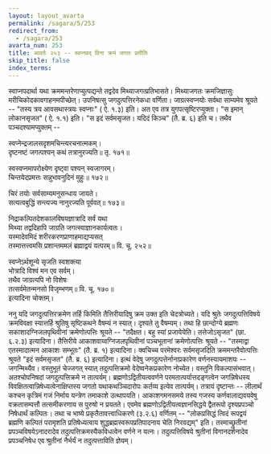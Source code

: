 ```yaml
---
layout: layout_avarta
permalink: /sagara/5/253
redirect_from:
  - /sagara/253
avarta_num: 253
title: आवर्तः २५३ -- स्वप्नवद् विना क्रमं जगतः प्रतीतिः
skip_title: false
index_terms: 
---
```


स्वाप्नपदार्था यथा क्रममन्तरेणाप्युत्पद्यन्ते तद्वदेव मिथ्याजगत्प्रतिभासते।
मिथ्याजगतः क्रमजिज्ञासुः मरीचिकोदकावगाहनमपीच्छेत्। उपनिषत्सु जगदुत्पत्तिरनेकधा वर्णिता। जाग्रत्स्वप्नयोः सर्वथा साम्यमेव श्रूयते --
"तस्य त्रय
आवसथास्त्रयः स्वप्नाः" ( ऐ. १.३) इति। अत एव तत्र युगपत्सृष्टिरप्युक्ता। "स इमान् लोकानसृजत" ( ऐ. १.१) इति। "स इदं सर्वमसृजत।
यदिदं किञ्च" (तै. ब्र. ६) इति च। तथैव पञ्चदश्यामप्युक्तम् -- 

स्वप्नेन्द्रजालसदृशमचिन्त्यरचनात्मकम्।  
दृष्टनष्टं जगत्पश्यन् कथं तत्रानुरज्यति॥ तृ. १७१॥

स्वस्वप्नमापरोक्ष्येण दृष्ट्वा पश्यन् स्वजागरम्।  
चिन्तयेदप्रमत्तः सन्नुभावनुदिनं मुहुः॥ १७२॥

चिरं तयोः सर्वसाम्यमनुसन्धाय जायते।  
सत्यत्वबुद्धिं सन्त्यज्य नानुरज्यति पूर्ववत्॥ १७३॥

निद्राकल्पितदेशकालविषयज्ञात्रादि सर्वं यथा  
मिथ्या तद्वदिहापि जाग्रति जगत्स्वाज्ञानकार्यत्वतः।  
यस्मादेवमिदं शरीरकरणप्राणाहमाद्यप्यसत्  
तस्मात्तत्त्वमसि प्रशान्तममलं ब्रह्माद्वयं यत्परम्॥   वि. चू. २५२॥

स्वप्नेऽर्थशून्ये सृजति स्वशक्त्या  
भोत्रादि विश्वं मन एव सर्वम्।  
तथैव जाग्रत्यपि नो विशेषः  
तत्सर्वमेतन्मनसो विजृम्भणम्॥ वि. चू. १७०॥  
इत्यादिना चोक्तम्।

ननु यदि जगदुत्पत्तिरक्रमेण तर्हि किमिति तैत्तिरीयादिषु क्रम उक्त इति
चेदत्रोच्यते। यदि श्रुतेः जगदुत्पत्तिविषये क्रमविवक्षा स्यात्तर्हि श्रुतिषु
सृष्टिकथने वैषम्यं न स्यात्। दृश्यते तु वैषम्यम्। तथा हि छान्दोग्ये ब्रह्मणः
सकाशादग्निजलपृथिवीनां क्रमेणोत्पत्तिः श्रूयते -- "तदैक्षत। बहु स्यां प्रजायेयेति। तत्तेजोऽसृजत" (छा. ६.२.३) इत्यादिना।
तैत्तिरीये आकाशवाय्वग्निजलपृथिवीनां पञ्चभूतानां क्रमेणोत्पत्तिः श्रूयते --
"तस्माद्वा एतस्मादात्मन आकाशः सम्भूतः" (तै. ब्र. १) इत्यादिना। क्वचिच्च परमेश्वरः सर्वमसृजदिति क्रममन्तरैवोत्पत्तिः श्रूयते "इदं सर्वमसृजत" (तै. ब्र. ६)
इत्यादिना। इत्थं वेदेषु जगदुत्पत्तेर्नानाप्रकारेण वर्णनस्यायमाशयः -- जगन्मिथ्यैव। वस्तुभूतं चेज्जगत् स्यात् तदुत्पत्तिक्रमो वेदेष्वनेकप्रकारेण नोच्येत।
वस्तुनि विकल्पासंभवात्। अतश्चोपनिषदां जगदुत्पत्तिक्रमे न तात्पर्यम्।
ब्रह्मणोऽद्वितीयत्ववर्णने परमतात्पर्यात्तदङ्गत्वेन जगन्निषेधस्य विवक्षितत्वान्निषेध्यत्वेनाक्षिप्तस्य जगतो यथाकथञ्चिदारोपः कर्तव्य इत्येव तात्पर्यम्। तत्रायं
दृष्टान्तः -- लीलार्थं कश्चन कृत्रिमं गजं निर्माय यन्त्रेण तमाकाशे उत्थापयति।
आकाशगमनसमये तस्य गजस्य कर्णवालाद्यवयवेषु वक्रतासम्पत्तौ तत्समीकरणाय
स पुरुषो न प्रयतते। एवमेव ब्रह्मणोऽद्वितीयत्वज्ञानसिद्धये द्वैतरूपो दृश्यप्रपञ्चो निषेधार्थं कल्पितः। तथा च भाष्ये प्रकृतैतावत्त्वाधिकरणे (३.२.६)
वर्णितम् -- "लोकप्रसिद्धं त्विदं रूपद्वयं ब्रह्मणि कल्पितं परामृशति प्रतिषेध्यत्वाय
शुद्धब्रह्मस्वरूपप्रतिपादनाय चेति निरवद्यम्" इति। तस्माच्छ्रुतीनां प्रपञ्चविषयेऽनादरादेव तदुत्पत्तिक्रमस्यैकविधत्वेन वर्णने न यत्नः। तदुत्पत्तिविषये श्रुतीनां
विगानदर्शनादेव प्रपञ्चनिषेध एव श्रुतीनां नैर्भर्यं न तदुत्पत्ताविति ज्ञेयम्।
